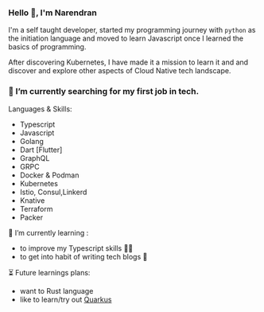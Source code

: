 ### Hello 👋, I'm Narendran

I'm a self taught developer, started my programming journey with `python` as the initiation language and moved to learn Javascript once I learned the basics of programming. 

After discovering Kubernetes,  I have made it a mission to learn it and and discover and explore  other aspects of Cloud Native tech landscape.

### 🔭 I’m currently searching for my first job in tech.

 Languages & Skills:
- Typescript
- Javascript
- Golang
- Dart [Flutter]
- GraphQL
- GRPC
- Docker & Podman
- Kubernetes
- Istio, Consul,Linkerd
- Knative
- Terraform
- Packer

🌱 I’m currently learning :
- to improve my Typescript skills 👨‍💻
- to get into habit of writing tech blogs 📝
 
 
 ⏳ Future learnings plans:
 - want to Rust language 
 - like to learn/try out [Quarkus](quarkus.io)


<!--
**narenarjun/narenarjun** is a ✨ _special_ ✨ repository because its `README.md` (this file) appears on your GitHub profile.

Here are some ideas to get you started:

- 🔭 I’m currently working on ...
- 🌱 I’m currently learning ...
- 👯 I’m looking to collaborate on ...
- 🤔 I’m looking for help with ...
- 💬 Ask me about ...
- 📫 How to reach me: ...
- 😄 Pronouns: ...
- ⚡ Fun fact: ...
-->
